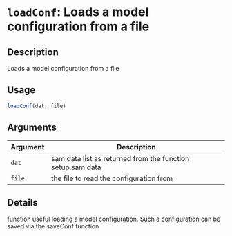 # `loadConf`: Loads a model configuration from a file

## Description


 Loads a model configuration from a file


## Usage

```r
loadConf(dat, file)
```


## Arguments

Argument      |Description
------------- |----------------
```dat```     |     sam data list as returned from the function setup.sam.data
```file```     |     the file to read the configuration from

## Details


 function useful loading a model configuration. Such a configuration can be saved via the saveConf function


